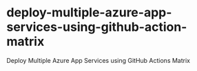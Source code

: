 # deploy-multiple-azure-app-services-using-github-action-matrix
Deploy Multiple Azure App Services using GitHub Actions Matrix
